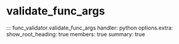 # validate_func_args

::: func_validator.validate_func_args
    handler: python
    options.extra:
       show_root_heading: true
       members: true
       summary: true

   